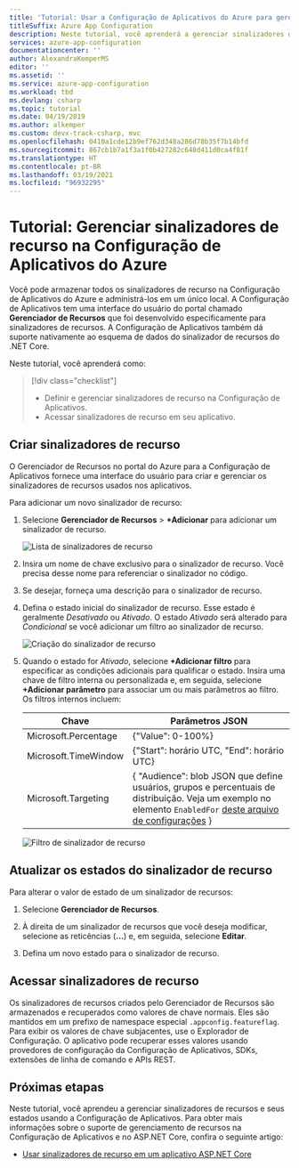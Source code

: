 ```yaml
---
title: 'Tutorial: Usar a Configuração de Aplicativos do Azure para gerenciar sinalizadores de recursos'
titleSuffix: Azure App Configuration
description: Neste tutorial, você aprenderá a gerenciar sinalizadores de recursos separadamente do aplicativo usando a Configuração de Aplicativos do Azure.
services: azure-app-configuration
documentationcenter: ''
author: AlexandraKemperMS
editor: ''
ms.assetid: ''
ms.service: azure-app-configuration
ms.workload: tbd
ms.devlang: csharp
ms.topic: tutorial
ms.date: 04/19/2019
ms.author: alkemper
ms.custom: devx-track-csharp, mvc
ms.openlocfilehash: 0410a1cde12b9ef762d348a286d78b35f7b14bfd
ms.sourcegitcommit: 867cb1b7a1f3a1f0b427282c648d411d0ca4f81f
ms.translationtype: HT
ms.contentlocale: pt-BR
ms.lasthandoff: 03/19/2021
ms.locfileid: "96932295"
---
```

# <a name="tutorial-manage-feature-flags-in-azure-app-configuration"></a>Tutorial: Gerenciar sinalizadores de recurso na Configuração de Aplicativos do Azure

Você pode armazenar todos os sinalizadores de recurso na Configuração de Aplicativos do Azure e administrá-los em um único local. A Configuração de Aplicativos tem uma interface do usuário do portal chamado **Gerenciador de Recursos** que foi desenvolvido especificamente para sinalizadores de recursos. A Configuração de Aplicativos também dá suporte nativamente ao esquema de dados do sinalizador de recursos do .NET Core.

Neste tutorial, você aprenderá como:

> [!div class="checklist"]
> * Definir e gerenciar sinalizadores de recurso na Configuração de Aplicativos.
> * Acessar sinalizadores de recurso em seu aplicativo.

## <a name="create-feature-flags"></a>Criar sinalizadores de recurso

O Gerenciador de Recursos no portal do Azure para a Configuração de Aplicativos fornece uma interface do usuário para criar e gerenciar os sinalizadores de recursos usados nos aplicativos.

Para adicionar um novo sinalizador de recurso:

1. Selecione **Gerenciador de Recursos** >  **+Adicionar** para adicionar um sinalizador de recurso.

    ![Lista de sinalizadores de recurso](./media/azure-app-configuration-feature-flags.png)

1. Insira um nome de chave exclusivo para o sinalizador de recurso. Você precisa desse nome para referenciar o sinalizador no código.

1. Se desejar, forneça uma descrição para o sinalizador de recurso.

1. Defina o estado inicial do sinalizador de recurso. Esse estado é geralmente *Desativado* ou *Ativado*. O estado *Ativado* será alterado para *Condicional* se você adicionar um filtro ao sinalizador de recurso.

    ![Criação do sinalizador de recurso](./media/azure-app-configuration-feature-flag-create.png)

1. Quando o estado for *Ativado*, selecione **+Adicionar filtro** para especificar as condições adicionais para qualificar o estado. Insira uma chave de filtro interna ou personalizada e, em seguida, selecione **+Adicionar parâmetro** para associar um ou mais parâmetros ao filtro. Os filtros internos incluem:

    | Chave | Parâmetros JSON |
    |---|---|
    | Microsoft.Percentage | {"Value": 0-100%} |
    | Microsoft.TimeWindow | {"Start": horário UTC, "End": horário UTC} |
    | Microsoft.Targeting | { "Audience": blob JSON que define usuários, grupos e percentuais de distribuição. Veja um exemplo no elemento `EnabledFor` [deste arquivo de configurações](https://github.com/microsoft/FeatureManagement-Dotnet/blob/master/examples/FeatureFlagDemo/appsettings.json) }

    ![Filtro de sinalizador de recurso](./media/azure-app-configuration-feature-flag-filter.png)

## <a name="update-feature-flag-states"></a>Atualizar os estados do sinalizador de recurso

Para alterar o valor de estado de um sinalizador de recursos:

1. Selecione **Gerenciador de Recursos**.

1. À direita de um sinalizador de recursos que você deseja modificar, selecione as reticências (**...**) e, em seguida, selecione **Editar**.

1. Defina um novo estado para o sinalizador de recurso.

## <a name="access-feature-flags"></a>Acessar sinalizadores de recurso

Os sinalizadores de recursos criados pelo Gerenciador de Recursos são armazenados e recuperados como valores de chave normais. Eles são mantidos em um prefixo de namespace especial `.appconfig.featureflag`. Para exibir os valores de chave subjacentes, use o Explorador de Configuração. O aplicativo pode recuperar esses valores usando provedores de configuração da Configuração de Aplicativos, SDKs, extensões de linha de comando e APIs REST.

## <a name="next-steps"></a>Próximas etapas

Neste tutorial, você aprendeu a gerenciar sinalizadores de recursos e seus estados usando a Configuração de Aplicativos. Para obter mais informações sobre o suporte de gerenciamento de recursos na Configuração de Aplicativos e no ASP.NET Core, confira o seguinte artigo:

* [Usar sinalizadores de recurso em um aplicativo ASP.NET Core](./use-feature-flags-dotnet-core.md)
